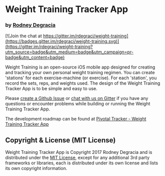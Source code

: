 # Weight Training Tracker App
### by [Rodney Degracia](http://rodneydegracia.com/)

[![Join the chat at https://gitter.im/rdegraci/weight-training](https://badges.gitter.im/rdegraci/weight-training.svg)](https://gitter.im/rdegraci/weight-training?utm_source=badge&utm_medium=badge&utm_campaign=pr-badge&utm_content=badge)

Weight Training is an open-source iOS mobile app designed for creating and tracking your own personal weight training regimen. You can create 'stations' for each exercise-machine (or exercise). For each 'station', you record the sets, reps, and weights used. The design of the Weight Training Tracker App is to be simple and easy to use.

Please [create a Github Issue](https://github.com/rdegraci/weight-training/issues/new) or [chat with us on Gitter](https://gitter.im/rdegraci/weight-training) if you have any questions or encounter problems while building or running the Weight Training Tracker App. 

The development roadmap can be found at [Pivotal Tracker - Weight Training Tracker App](https://www.pivotaltracker.com/n/projects/2091831)

## Copyright & License (MIT License)

Weight Training Tracker App is Copyright 2017 Rodney Degracia and is distributed under the [MIT License](LICENSE), except for any additional 3rd party frameworks or libraries, each is distributed under its own license and lists its own copyright information.


